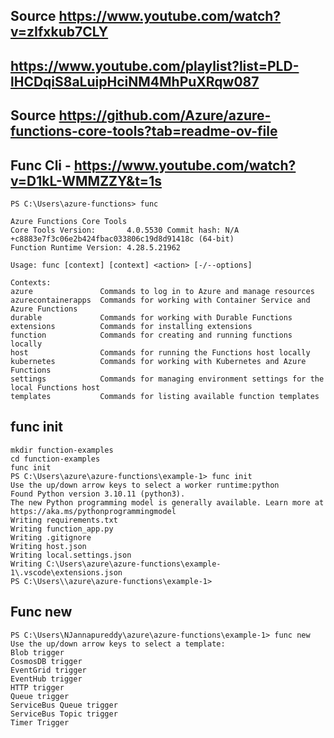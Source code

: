 ## Source https://www.youtube.com/watch?v=zIfxkub7CLY
## https://www.youtube.com/playlist?list=PLD-lHCDqiS8aLuipHciNM4MhPuXRqw087
## Source https://github.com/Azure/azure-functions-core-tools?tab=readme-ov-file
## Func Cli - https://www.youtube.com/watch?v=D1kL-WMMZZY&t=1s

```
PS C:\Users\azure-functions> func

Azure Functions Core Tools
Core Tools Version:       4.0.5530 Commit hash: N/A +c8883e7f3c06e2b424fbac033806c19d8d91418c (64-bit)
Function Runtime Version: 4.28.5.21962

Usage: func [context] [context] <action> [-/--options]

Contexts:
azure               Commands to log in to Azure and manage resources
azurecontainerapps  Commands for working with Container Service and Azure Functions
durable             Commands for working with Durable Functions
extensions          Commands for installing extensions
function            Commands for creating and running functions locally
host                Commands for running the Functions host locally
kubernetes          Commands for working with Kubernetes and Azure Functions
settings            Commands for managing environment settings for the local Functions host
templates           Commands for listing available function templates

```
## func init
```
mkdir function-examples
cd function-examples
func init
PS C:\Users\azure\azure-functions\example-1> func init
Use the up/down arrow keys to select a worker runtime:python
Found Python version 3.10.11 (python3).
The new Python programming model is generally available. Learn more at https://aka.ms/pythonprogrammingmodel
Writing requirements.txt
Writing function_app.py
Writing .gitignore
Writing host.json
Writing local.settings.json
Writing C:\Users\azure\azure-functions\example-1\.vscode\extensions.json
PS C:\Users\\azure\azure-functions\example-1>
```
## Func new
```
PS C:\Users\NJannapureddy\azure\azure-functions\example-1> func new
Use the up/down arrow keys to select a template:
Blob trigger
CosmosDB trigger
EventGrid trigger
EventHub trigger
HTTP trigger
Queue trigger
ServiceBus Queue trigger
ServiceBus Topic trigger
Timer Trigger
```
